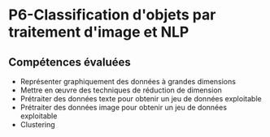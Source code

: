 # P6-Classification d'objets par traitement d'image et NLP

## Compétences évaluées
- Représenter graphiquement des données à grandes dimensions
- Mettre en œuvre des techniques de réduction de dimension
- Prétraiter des données texte pour obtenir un jeu de données exploitable
- Prétraiter des données image pour obtenir un jeu de données exploitable
- Clustering
